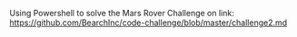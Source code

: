 Using Powershell to solve the Mars Rover Challenge on link:
https://github.com/BearchInc/code-challenge/blob/master/challenge2.md
